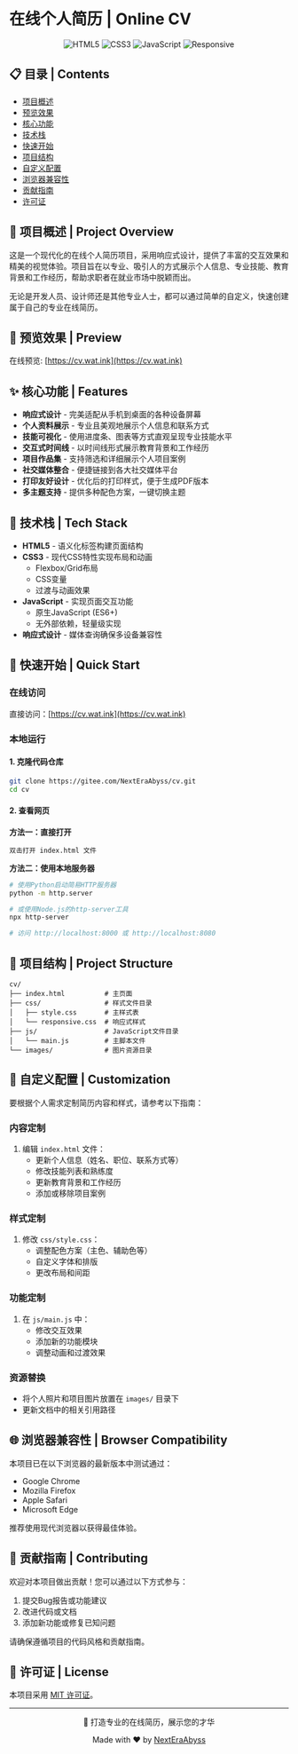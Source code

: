# 在线个人简历 | Online CV

<div align="center">
  
![HTML5](https://img.shields.io/badge/HTML5-E34F26?style=for-the-badge&logo=html5&logoColor=white)
![CSS3](https://img.shields.io/badge/CSS3-1572B6?style=for-the-badge&logo=css3&logoColor=white)
![JavaScript](https://img.shields.io/badge/JavaScript-F7DF1E?style=for-the-badge&logo=javascript&logoColor=black)
![Responsive](https://img.shields.io/badge/Responsive-5BB75B?style=for-the-badge&logo=responsive&logoColor=white)

</div>

## 📋 目录 | Contents

- [项目概述](#项目概述--project-overview)
- [预览效果](#预览效果--preview)
- [核心功能](#核心功能--features)
- [技术栈](#技术栈--tech-stack)
- [快速开始](#快速开始--quick-start)
- [项目结构](#项目结构--project-structure)
- [自定义配置](#自定义配置--customization)
- [浏览器兼容性](#浏览器兼容性--browser-compatibility)
- [贡献指南](#贡献指南--contributing)
- [许可证](#许可证--license)

## 📝 项目概述 | Project Overview

这是一个现代化的在线个人简历项目，采用响应式设计，提供了丰富的交互效果和精美的视觉体验。项目旨在以专业、吸引人的方式展示个人信息、专业技能、教育背景和工作经历，帮助求职者在就业市场中脱颖而出。

无论是开发人员、设计师还是其他专业人士，都可以通过简单的自定义，快速创建属于自己的专业在线简历。

## 👀 预览效果 | Preview

在线预览: [https://cv.wat.ink](https://cv.wat.ink)

<!-- 
可以在这里添加项目截图
![预览图](./images/preview.png)
-->

## ✨ 核心功能 | Features

- **响应式设计** - 完美适配从手机到桌面的各种设备屏幕
- **个人资料展示** - 专业且美观地展示个人信息和联系方式
- **技能可视化** - 使用进度条、图表等方式直观呈现专业技能水平
- **交互式时间线** - 以时间线形式展示教育背景和工作经历
- **项目作品集** - 支持筛选和详细展示个人项目案例
- **社交媒体整合** - 便捷链接到各大社交媒体平台
- **打印友好设计** - 优化后的打印样式，便于生成PDF版本
- **多主题支持** - 提供多种配色方案，一键切换主题

## 🔧 技术栈 | Tech Stack

- **HTML5** - 语义化标签构建页面结构
- **CSS3** - 现代CSS特性实现布局和动画
  - Flexbox/Grid布局
  - CSS变量
  - 过渡与动画效果
- **JavaScript** - 实现页面交互功能
  - 原生JavaScript (ES6+)
  - 无外部依赖，轻量级实现
- **响应式设计** - 媒体查询确保多设备兼容性

## 🚀 快速开始 | Quick Start

### 在线访问
直接访问：[https://cv.wat.ink](https://cv.wat.ink)

### 本地运行

#### 1. 克隆代码仓库
```bash
git clone https://gitee.com/NextEraAbyss/cv.git
cd cv
```

#### 2. 查看网页

**方法一：直接打开**
```
双击打开 index.html 文件
```

**方法二：使用本地服务器**
```bash
# 使用Python启动简易HTTP服务器
python -m http.server

# 或使用Node.js的http-server工具
npx http-server

# 访问 http://localhost:8000 或 http://localhost:8080
```

## 📁 项目结构 | Project Structure
```
cv/
├── index.html          # 主页面
├── css/                # 样式文件目录
│   ├── style.css       # 主样式表
│   └── responsive.css  # 响应式样式
├── js/                 # JavaScript文件目录
│   └── main.js         # 主脚本文件
└── images/             # 图片资源目录
```

## 🔄 自定义配置 | Customization

要根据个人需求定制简历内容和样式，请参考以下指南：

### 内容定制
1. 编辑 `index.html` 文件：
   - 更新个人信息（姓名、职位、联系方式等）
   - 修改技能列表和熟练度
   - 更新教育背景和工作经历
   - 添加或移除项目案例

### 样式定制
1. 修改 `css/style.css`：
   - 调整配色方案（主色、辅助色等）
   - 自定义字体和排版
   - 更改布局和间距

### 功能定制
1. 在 `js/main.js` 中：
   - 修改交互效果
   - 添加新的功能模块
   - 调整动画和过渡效果

### 资源替换
- 将个人照片和项目图片放置在 `images/` 目录下
- 更新文档中的相关引用路径

## 🌐 浏览器兼容性 | Browser Compatibility

本项目已在以下浏览器的最新版本中测试通过：

- Google Chrome
- Mozilla Firefox
- Apple Safari
- Microsoft Edge

推荐使用现代浏览器以获得最佳体验。

## 👥 贡献指南 | Contributing

欢迎对本项目做出贡献！您可以通过以下方式参与：

1. 提交Bug报告或功能建议
2. 改进代码或文档
3. 添加新功能或修复已知问题

请确保遵循项目的代码风格和贡献指南。

## 📄 许可证 | License

本项目采用 [MIT 许可证](LICENSE)。

---

<div align="center">
  <p>💼 打造专业的在线简历，展示您的才华</p>
  <p>Made with ❤️ by <a href="https://gitee.com/NextEraAbyss">NextEraAbyss</a></p>
</div>

